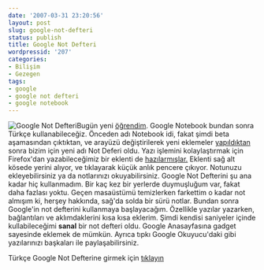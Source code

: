 ```yaml
---
date: '2007-03-31 23:20:56'
layout: post
slug: google-not-defteri
status: publish
title: Google Not Defteri
wordpressid: '207'
categories:
- Bilişim
- Gezegen
tags:
- google
- google not defteri
- google notebook
---
```


![Google Not Defteri](http://arsln.org/image/notdefteri.jpg)Bugün yeni [öğrendim](http://googleblog.blogspot.com/2007/03/google-notebook-goes-multi-lingual.html). Google Notebook bundan sonra Türkçe kullanabileceğiz. Önceden adı Notebook idi, fakat şimdi beta aşamasından çıktıktan, ve arayüzü değiştirilerek yeni eklemeler [yapıldıktan](http://googlesystem.blogspot.com/2007/03/stylish-new-design-in-google-notebooks.html) sonra bizim için yeni adı Not Deferi oldu. Yazı işlemini kolaylaştırmak için Firefox'dan yazabileceğimiz bir eklenti de [hazılarmışlar.](http://www.google.com/notebook/download) Eklenti sağ alt kösede yerini alıyor, ve tıklayarak küçük anlık pencere çıkıyor. Notunuzu ekleyebilirsiniz ya da notlarınızı okuyabilirsiniz. 
Google Not Defterini şu ana kadar hiç kullanmadım. Bir kaç kez bir yerlerde duymuşluğum var, fakat daha fazlası yoktu. Geçen masaüstümü temizlerken farkettim o kadar not almışım ki, herşey hakkında, sağ'da solda bir sürü notlar. Bundan sonra Google'in not defterini kullanmaya başlayacağım. Özellikle yazılar yazarken, bağlantıları ve aklımdaklerini kısa kısa eklerim. Şimdi kendisi saniyeler içinde kullabileceğimi **sanal** bir not defteri oldu. Google Anasayfasına gadget sayesinde eklemek de mümkün. Ayrıca tıpkı Google Okuyucu'daki gibi yazılarınızı başkaları ile paylaşabilirsiniz.


Türkçe Google Not Defterine girmek için [tıklayın](http://www.google.com/notebook?hl=tr) 



